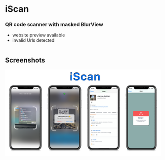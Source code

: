 # iScan

### QR code scanner with masked BlurView
- website preview available
- invalid Urls detected

```Swift
```
 ## Screenshots
 <p float="left">
 <img src ="asset.png" width = "900"  />
 </p>
 
```Swift
```
